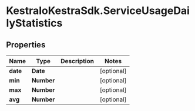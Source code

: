 # KestraIoKestraSdk.ServiceUsageDailyStatistics

## Properties

Name | Type | Description | Notes
------------ | ------------- | ------------- | -------------
**date** | **Date** |  | [optional] 
**min** | **Number** |  | [optional] 
**max** | **Number** |  | [optional] 
**avg** | **Number** |  | [optional] 



